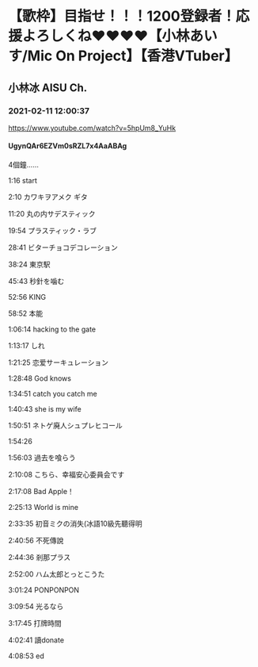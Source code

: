 # 【歌枠】目指せ！！！1200登録者！応援よろしくね❤️❤️❤️❤️【小林あいす/Mic On Project】【香港VTuber】

## 小林冰 AISU Ch. 

### 2021-02-11 12:00:37

https://www.youtube.com/watch?v=5hpUm8_YuHk

#### UgynQAr6EZVm0sRZL7x4AaABAg

4個鐘……

1:16 start

2:10 カワキヲアメク ギタ

11:20 丸の内サデスティック

19:54 プラスティック・ラブ

28:41 ビターチョコデコレーション

38:24 東京駅

45:43 秒針を噛む

52:56 KING

58:52 本能

1:06:14 hacking to the gate

1:13:17 しれ

1:21:25 恋爱サーキュレーション

1:28:48 God knows

1:34:51 catch you catch me

1:40:43 she is my wife

1:50:51 ネトゲ廃人シュプレヒコール

1:54:26

1:56:03 過去を喰らう

2:10:08 こちら、幸福安心委員会です

2:17:08  Bad Apple！

2:25:13 World is mine

2:33:35 初音ミクの消失(冰語10級先聽得明

2:40:56 不死傳說

2:44:36 剎那プラス

2:52:00 ハム太郎とっとこうた

3:01:24 PONPONPON

3:09:54 光るなら

3:17:45 打牌時間

4:02:41 讀donate

4:08:53 ed

